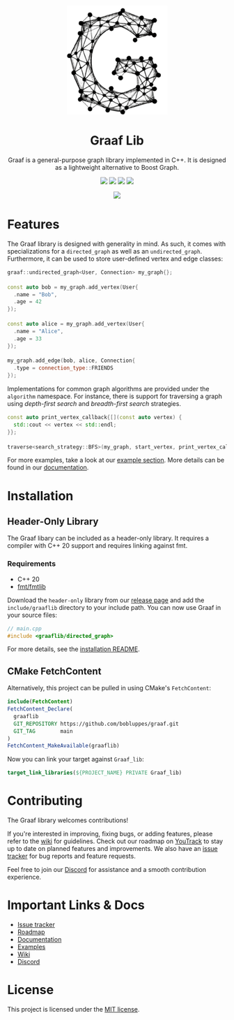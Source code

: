 <p align="center"><img src="docs/static/img/graaf.png"></p>
<h1 align="center">Graaf Lib</h1>

<p align="center">
  Graaf is a general-purpose graph library implemented in C++. It is designed as a lightweight alternative to Boost Graph.
</p>

<p align="center">
  <a href="https://github.com/bobluppes/graaf/actions/workflows/main-ci.yml"><img src="https://github.com/bobluppes/graaf/actions/workflows/main-ci.yml/badge.svg" height="20"></a>
  <a href="https://codecov.io/github/bobluppes/graaf"><img src="https://codecov.io/github/bobluppes/graaf/branch/main/graph/badge.svg?token=ZFBLNFN39C" height="20"></a>
  <a href="https://bobluppes.github.io/graaf/"><img src="https://img.shields.io/badge/documentation-docusaurus-%23ff69b4" height="20"></a>
  <a href="LICENSE.md"><img src="https://img.shields.io/badge/license-MIT-black" height="20"></a>
</p>

<p align="center">
  <a href="https://discord.gg/cGczwRHJ9K"><img src="https://img.shields.io/badge/chat-discord-%237289DA?style=flat&logo=discord&labelColor=white" height="20"></a>
</p>

# Features
The Graaf library is designed with generality in mind. As such, it comes with specializations for a `directed_graph` as well as an `undirected_graph`. Furthermore, it can be used to store user-defined vertex and edge classes:

```c++
graaf::undirected_graph<User, Connection> my_graph{};

const auto bob = my_graph.add_vertex(User{
  .name = "Bob",
  .age = 42
});

const auto alice = my_graph.add_vertex(User{
  .name = "Alice",
  .age = 33
});

my_graph.add_edge(bob, alice, Connection{
  .type = connection_type::FRIENDS
});
```

Implementations for common graph algorithms are provided under the `algorithm` namespace. For instance, there is support for traversing a graph using *depth-first search* and *breadth-first search* strategies.

```c++
const auto print_vertex_callback{[](const auto vertex) {
  std::cout << vertex << std::endl;
}};

traverse<search_strategy::BFS>(my_graph, start_vertex, print_vertex_callback);
```

For more examples, take a look at our [example section](https://bobluppes.github.io/graaf/docs/examples/Intro).
More details can be found in our [documentation](https://bobluppes.github.io/graaf/).

# Installation
## Header-Only Library
The Graaf libary can be included as a header-only library. It requires a compiler with C++ 20 support and requires linking against fmt.

### Requirements
- C++ 20
- [fmt/fmtlib](https://github.com/fmtlib/fmt)

Download the `header-only` library from our [release page](https://github.com/bobluppes/graaf/releases) and add the `include/graaflib` directory to your include path. You can now use Graaf in your source files:

```c++
// main.cpp
#include <graaflib/directed_graph>
```

For more details, see the [installation README](include/README.md).

## CMake FetchContent
Alternatively, this project can be pulled in using CMake's `FetchContent`:

```CMake
include(FetchContent)
FetchContent_Declare(
  graaflib
  GIT_REPOSITORY https://github.com/bobluppes/graaf.git
  GIT_TAG        main
)
FetchContent_MakeAvailable(graaflib)
```

Now you can link your target against `Graaf_lib`:

```CMake
target_link_libraries(${PROJECT_NAME} PRIVATE Graaf_lib)
```

# Contributing
The Graaf library welcomes contributions! 

If you're interested in improving, fixing bugs, or adding features, please refer to the [wiki](https://github.com/bobluppes/graaf/wiki) for guidelines. Check out our roadmap on [YouTrack](https://graaf.youtrack.cloud/agiles/147-2/current) to stay up to date on planned features and improvements. We also have an [issue tracker](https://github.com/bobluppes/graaf/issues) for bug reports and feature requests. 

Feel free to join our [Discord](https://discord.gg/cGczwRHJ9K) for assistance and a smooth contribution experience.

# Important Links & Docs
- [Issue tracker](https://github.com/bobluppes/graaf/issues)
- [Roadmap](https://graaf.youtrack.cloud/agiles/147-2/current)
- [Documentation](https://bobluppes.github.io/graaf/)
- [Examples](https://bobluppes.github.io/graaf/docs/examples/Intro)
- [Wiki](https://github.com/bobluppes/graaf/wiki)
- [Discord](https://discord.gg/cGczwRHJ9K)

# License
This project is licensed under the [MIT license](LICENSE.md).
